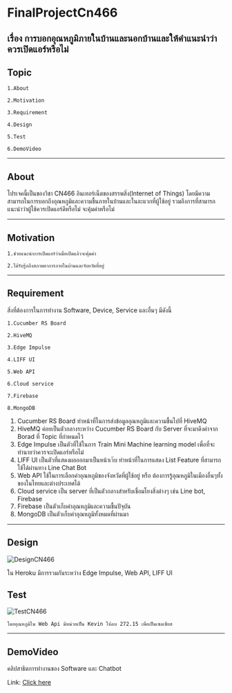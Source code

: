 # FinalProjectCn466
## เรื่อง การบอกอุณหภูมิภายในบ้านและนอกบ้านและให้คำแนะนำว่าควรเปิดแอร์หรือไม่
## Topic

    1.About
    
    2.Motivation
    
    3.Requirement
    
    4.Design
    
    5.Test
    
    6.DemoVideo
    
---------------------

## About

  โปรเจคนี้เป็นของวิชา CN466 อินเทอร์เน็ตของสรรพสิ่ง(Internet of Things) โดยมีความสามารถในการบอกถึงอุณหภูมิและความชื้นภายในบ้านและในละแวกที่ผู้ใช้อยู่
รวมถึงการที่สามารถแนะนำว่าผู้ใช้ควรเปิดแอร์ดีหรือไม่ จะคุ้มค่าหรือไม่

---------------------

## Motivation 

    1.ช่วยแนะนำการเปิดแอร์ว่าเมื่อเปิดแล้วจะคุ้มค่า
    
    2.ได้รับรู้ถถึงสภาพอาการภายในบ้านและจังหวัดที่อยู่
    
---------------------

## Requirement

สิ่งที่ต้องการในการทำงาน Software, Device, Service และอื่นๆ มีดังนี้

    1.Cucumber RS Board
    
    2.HiveMQ
    
    3.Edge Impulse
    
    4.LIFF UI
    
    5.Web API
    
    6.Cloud service
    
    7.Firebase
    
    8.MongoDB
    
1. Cucumber RS Board ทำหน้าที่ในการส่งข้อมูลอุณหภูมิและความชื้นไปที่ HiveMQ
2. HiveMQ ค่อยเป็นตัวกลางระหว่าง Cucumber RS Board กับ Server ที่จะมาดึงค่าจาก Borad ที่ Topic ที่กำหนดไว้
3. Edge Impulse เป็นตัวที่ใช้ในการ Train Mini Machine learning model เพื่อที่จะทำนายว่าควรจะเปิดแอร์หรือไม่
4. LIFF UI เป็นตัวที่แสดงผลออกมาเป็นหน้าเว๊บ ทำหน้าที่ในการแสดง List Feature ที่สามารถใช้ได้ผ่านทาง Line Chat Bot
5. Web API ใช้ในการเลือกค่าอุณหภูมิของจังหวัดที่ผู้ใช้อยู่ หรือ ต้องการรู้อุณหภูมิในเมืองอื่นๆทั้งของในไทยและต่างประเทศได้
6. Cloud service เป็น server ที่เป็นตัวกลางสำหรับเชื่อมโยงสิ่งต่างๆ เช่น Line bot, Firebase
7. Firebase เป็นตัวเก็บค่าอุณหภูมิและความชื้นปัจุบัน
8. MongoDB เป็นตัวเก็บค่าอุณหภูมิทั้งหมดที่ผ่านมา

---------------------

## Design

![DesignCN466](https://user-images.githubusercontent.com/60340123/146648086-65713cc8-046c-41b5-a899-b67e160c3057.png)

ใน Heroku มีการรวมกันระหว่าง Edge Impulse, Web API, LIFF UI

## Test

![TestCN466](https://user-images.githubusercontent.com/60340123/146650876-86733639-918a-470c-ba1c-d93d7b2820d1.png)

    โดยอุณหภูมิใน Web Api มีหน่วยเป็น Kevin ให้ลบ 272.15 เพื่อเป็นเซลเซียส
    
--------------------- 

## DemoVideo
คลิปสาธิตการทำงานของ Software และ Chatbot 

Link: [Click here](https://youtu.be/CMk1XC9nhw0)
    
    
